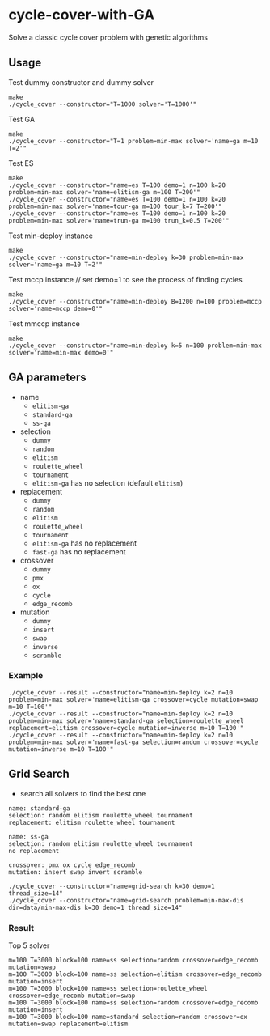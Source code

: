 # cycle-cover-with-GA
Solve a classic cycle cover problem with genetic algorithms

## Usage

Test dummy constructor and dummy solver

```
make
./cycle_cover --constructor="T=1000 solver='T=1000'"
```

Test GA
```
make
./cycle_cover --constructor="T=1 problem=min-max solver='name=ga m=10 T=2'"
```

Test ES

```
make
./cycle_cover --constructor="name=es T=100 demo=1 n=100 k=20 problem=min-max solver='name=elitism-ga m=100 T=200'"
./cycle_cover --constructor="name=es T=100 demo=1 n=100 k=20 problem=min-max solver='name=tour-ga m=100 tour_k=7 T=200'"
./cycle_cover --constructor="name=es T=100 demo=1 n=100 k=20 problem=min-max solver='name=trun-ga m=100 trun_k=0.5 T=200'"
```

Test min-deploy instance
```
make
./cycle_cover --constructor="name=min-deploy k=30 problem=min-max solver='name=ga m=10 T=2'"
```


Test mccp instance // set demo=1 to see the process of finding cycles 
``` 
make
./cycle_cover --constructor="name=min-deploy B=1200 n=100 problem=mccp solver='name=mccp demo=0'"
```

Test mmccp instance 
``` 
make
./cycle_cover --constructor="name=min-deploy k=5 n=100 problem=min-max solver='name=min-max demo=0'"
```

## GA parameters

- name
    - `elitism-ga`
    - `standard-ga`
    - `ss-ga`
- selection
    - `dummy`
    - `random`
    - `elitism`
    - `roulette_wheel`
    - `tournament`
    - `elitism-ga` has no selection (default `elitism`)
- replacement
    - `dummy`
    - `random`
    - `elitism`
    - `roulette_wheel`
    - `tournament`
    - `elitism-ga` has no replacement
    - `fast-ga` has no replacement
- crossover
    - `dummy`
    - `pmx`
    - `ox`
    - `cycle`
    - `edge_recomb`
- mutation
    - `dummy`
    - `insert`
    - `swap`
    - `inverse`
    - `scramble`

### Example

```
./cycle_cover --result --constructor="name=min-deploy k=2 n=10 problem=min-max solver='name=elitism-ga crossover=cycle mutation=swap m=10 T=100'"
./cycle_cover --result --constructor="name=min-deploy k=2 n=10 problem=min-max solver='name=standard-ga selection=roulette_wheel replacement=elitism crossover=cycle mutation=inverse m=10 T=100'"
./cycle_cover --result --constructor="name=min-deploy k=2 n=10 problem=min-max solver='name=fast-ga selection=random crossover=cycle mutation=inverse m=10 T=100'"
```

## Grid Search

- search all solvers to find the best one

```
name: standard-ga
selection: random elitism roulette_wheel tournament
replacement: elitism roulette_wheel tournament

name: ss-ga
selection: random elitism roulette_wheel tournament
no replacement

crossover: pmx ox cycle edge_recomb
mutation: insert swap invert scramble
```

```
./cycle_cover --constructor="name=grid-search k=30 demo=1 thread_size=14"
./cycle_cover --constructor="name=grid-search problem=min-max-dis dir=data/min-max-dis k=30 demo=1 thread_size=14"
```

### Result

Top 5 solver

```
m=100 T=3000 block=100 name=ss selection=random crossover=edge_recomb mutation=swap
m=100 T=3000 block=100 name=ss selection=elitism crossover=edge_recomb mutation=insert
m=100 T=3000 block=100 name=ss selection=roulette_wheel crossover=edge_recomb mutation=swap
m=100 T=3000 block=100 name=ss selection=random crossover=edge_recomb mutation=insert
m=100 T=3000 block=100 name=standard selection=random crossover=ox mutation=swap replacement=elitism
```